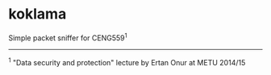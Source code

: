 koklama
=======

Simple packet sniffer for CENG559<sup>1</sup>


---
<sup>1</sup> "Data security and protection" lecture by Ertan Onur at METU 2014/15
